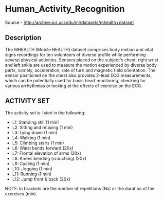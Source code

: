 # Human_Activity_Recognition
Source - http://archive.ics.uci.edu/ml/datasets/mhealth+dataset

## Description
The MHEALTH (Mobile HEALTH) dataset comprises body motion and vital signs recordings for ten volunteers of diverse profile while performing several physical activities. Sensors placed on the subject's chest, right wrist and left ankle are used to measure the motion experienced by diverse body parts, namely, acceleration, rate of turn and magnetic field orientation. The sensor positioned on the chest also provides 2-lead ECG measurements, which can be potentially used for basic heart monitoring, checking for various arrhythmias or looking at the effects of exercise on the ECG.

## ACTIVITY SET
The activity set is listed in the following:
- L1: Standing still (1 min)
- L2: Sitting and relaxing (1 min)
- L3: Lying down (1 min)
- L4: Walking (1 min)
- L5: Climbing stairs (1 min)
- L6: Waist bends forward (20x)
- L7: Frontal elevation of arms (20x)
- L8: Knees bending (crouching) (20x)
- L9: Cycling (1 min)
- L10: Jogging (1 min)
- L11: Running (1 min)
- L12: Jump front & back (20x)

NOTE: In brackets are the number of repetitions (Nx) or the duration of the exercises (min).


